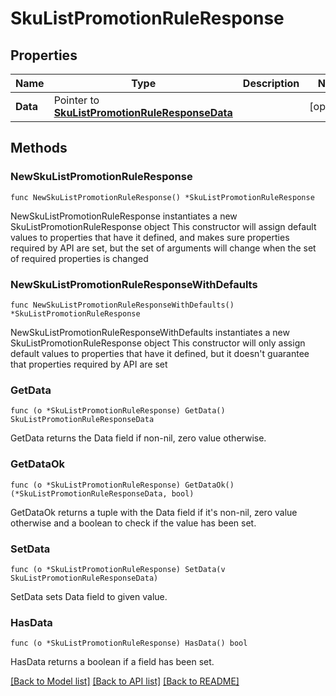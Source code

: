 # SkuListPromotionRuleResponse

## Properties

Name | Type | Description | Notes
------------ | ------------- | ------------- | -------------
**Data** | Pointer to [**SkuListPromotionRuleResponseData**](SkuListPromotionRuleResponseData.md) |  | [optional] 

## Methods

### NewSkuListPromotionRuleResponse

`func NewSkuListPromotionRuleResponse() *SkuListPromotionRuleResponse`

NewSkuListPromotionRuleResponse instantiates a new SkuListPromotionRuleResponse object
This constructor will assign default values to properties that have it defined,
and makes sure properties required by API are set, but the set of arguments
will change when the set of required properties is changed

### NewSkuListPromotionRuleResponseWithDefaults

`func NewSkuListPromotionRuleResponseWithDefaults() *SkuListPromotionRuleResponse`

NewSkuListPromotionRuleResponseWithDefaults instantiates a new SkuListPromotionRuleResponse object
This constructor will only assign default values to properties that have it defined,
but it doesn't guarantee that properties required by API are set

### GetData

`func (o *SkuListPromotionRuleResponse) GetData() SkuListPromotionRuleResponseData`

GetData returns the Data field if non-nil, zero value otherwise.

### GetDataOk

`func (o *SkuListPromotionRuleResponse) GetDataOk() (*SkuListPromotionRuleResponseData, bool)`

GetDataOk returns a tuple with the Data field if it's non-nil, zero value otherwise
and a boolean to check if the value has been set.

### SetData

`func (o *SkuListPromotionRuleResponse) SetData(v SkuListPromotionRuleResponseData)`

SetData sets Data field to given value.

### HasData

`func (o *SkuListPromotionRuleResponse) HasData() bool`

HasData returns a boolean if a field has been set.


[[Back to Model list]](../README.md#documentation-for-models) [[Back to API list]](../README.md#documentation-for-api-endpoints) [[Back to README]](../README.md)



